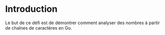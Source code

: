 # Introduction

Le but de ce défi est de démontrer comment analyser des nombres à partir de chaînes de caractères en Go.
